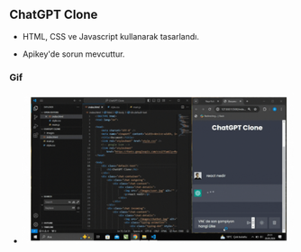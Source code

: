 ## ChatGPT Clone

- HTML, CSS ve Javascript kullanarak tasarlandı. 

- Apikey'de sorun mevcuttur. 

### Gif

- <img src="screen.gif" />